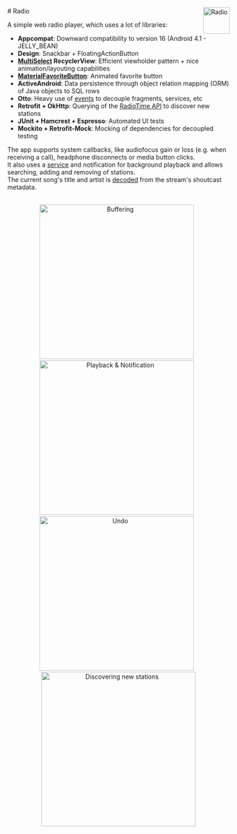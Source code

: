 <img src="https://cloud.githubusercontent.com/assets/3826929/18364970/e3bd4b54-7610-11e6-92c5-bcbe5fa7524b.png" title="Radio" align="right" height="60" />
# Radio

A simple web radio player, which uses a lot of libraries:
+ **Appcompat**: Downward compatibility to version 16 (Android 4.1 - JELLY_BEAN) 
+ **Design**: Snackbar + FloatingActionButton
+ **[MultiSelect](https://github.com/bignerdranch/recyclerview-multiselect) RecyclerView**: Efficient viewholder pattern + nice animation/layouting capabilities
+ **[MaterialFavoriteButton](https://github.com/IvBaranov/MaterialFavoriteButton)**: Animated favorite button
+ **ActiveAndroid**: Data persistence through object relation mapping (ORM) of Java objects to SQL rows
+ **Otto**: Heavy use of [events](/app/src/main/java/de/winterrettich/ninaradio/event) to decouple fragments, services, etc
+ **Retrofit + OkHttp**: Querying of the [RadioTime API](http://opml.radiotime.com/) to discover new stations
+ **JUnit + Hamcrest + Espresso**: Automated UI tests
+ **Mockito + Retrofit-Mock**: Mocking of dependencies for decoupled testing

The app supports system callbacks, like audiofocus gain or loss (e.g. when receiving a call), headphone disconnects or media button clicks.  
It also uses a [service](/app/src/main/java/de/winterrettich/ninaradio/service/RadioPlayerService.java) and notification for background playback and allows searching, adding and removing of stations.  
The current song's title and artist is [decoded](/app/src/main/java/de/winterrettich/ninaradio/metadata/MetaDataDecoder.java) from the stream's shoutcast metadata.  
<br>

<p align="center">
<img src="https://cloud.githubusercontent.com/assets/3826929/23171480/e1513762-f852-11e6-9609-9f3c60e041d4.png" title="Buffering" height="350" />
&nbsp;
<img src="https://cloud.githubusercontent.com/assets/3826929/23171316/6c8e02fc-f852-11e6-937b-278abd99029c.png" title="Playback &amp; Notification" height="350" />
&nbsp;
<img src="https://cloud.githubusercontent.com/assets/3826929/23171653/66df6b24-f853-11e6-855c-719f5a4197fd.png" title="Undo" height="350" />
&nbsp;
<img src="https://cloud.githubusercontent.com/assets/3826929/23171320/6f25bc76-f852-11e6-9c1a-5d5cbeaeac8f.png" title="Discovering new stations" height="350" />
</p>
